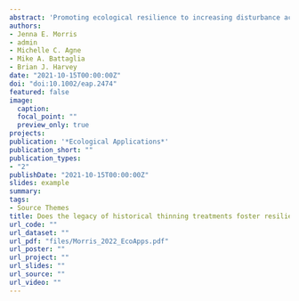 ```yaml
---
abstract: 'Promoting ecological resilience to increasing disturbance activity is a key management priority under warming climate. Across the Northern Hemisphere, tree mortality from widespread bark beetle outbreaks raises concerns for how forest management can foster resilience to future outbreaks. Density reduction (i.e., thinning) treatments can increase vigor of remaining trees, but the longevity of treatment efficacy for reducing susceptibility to future disturbance remains a key knowledge gap. Using one of the longest-running replicated experiments in old-growth subalpine forests, we measured stand structure following a recent (early 2000s) severe mountain pine beetle (MPB; *Dendroctonus ponderosae*) outbreak to examine the legacy of historical (1940s) thinning treatments on two components of resilience. We asked: how did historical thinning intensity affect (1) tree-scale survival probability and stand-scale survival proportion (collectively “resistance” to outbreak) for susceptible trees (lodgepole pine [*Pinus contorta*] ≥ 12 cm diameter) and (2) post-outbreak stand successional trajectories? Overall outbreak severity was high (MPB killed 59% of susceptible individuals and 78% of susceptible basal area), and historical thinning had little effect on tree- and stand-scale resistance. Tree-scale survival probability decreased sharply with increasing tree diameter and did not differ from the control (uncut stands) in the historical thinning treatments. Stand-scale proportion of surviving susceptible trees and basal area did not differ from the control in historically thinned stands, except for treatments that removed nearly all susceptible trees, in which survival proportion approximately doubled. Despite limited effects on resistance to MPB outbreak, the legacy of historical treatments shifted dominance from large- to small-diameter lodgepole pine by the time of outbreak, resulting in historically thinned stands with ~2x greater post-outbreak live basal area than control stands. MPB-driven mortality of large-diameter lodgepole pine in control stands and density-dependent mortality of small-diameter trees in historically thinned stands led to convergence in post-outbreak live-tree stand structure. One exception was the heaviest historical thinning treatments (59–77% basal area removed), where sapling dominance of shade-tolerant, unsusceptible conifers was lower than control stands. After six decades, thinning treatments have minimal effect on resistance to bark beetle outbreaks, but leave persistent legacies in shaping post-outbreak successional trajectories.'
authors:
- Jenna E. Morris
- admin
- Michelle C. Agne
- Mike A. Battaglia
- Brian J. Harvey
date: "2021-10-15T00:00:00Z"
doi: "doi:10.1002/eap.2474"
featured: false
image: 
  caption: 
  focal_point: ""
  preview_only: true
projects: 
publication: '*Ecological Applications*'
publication_short: ""
publication_types:
- "2"
publishDate: "2021-10-15T00:00:00Z"
slides: example
summary: 
tags:
- Source Themes
title: Does the legacy of historical thinning treatments foster resilience to bark beetle outbreaks in subalpine forests?
url_code: ""
url_dataset: ""
url_pdf: "files/Morris_2022_EcoApps.pdf"
url_poster: ""
url_project: ""
url_slides: ""
url_source: ""
url_video: ""
---
```




